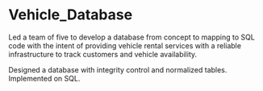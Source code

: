 # Vehicle_Database

Led a team of five to develop a database from concept to mapping to SQL code with the intent of providing vehicle rental services with a reliable infrastructure to track customers and vehicle availability. 

Designed a database with integrity control and normalized tables. Implemented on SQL.
